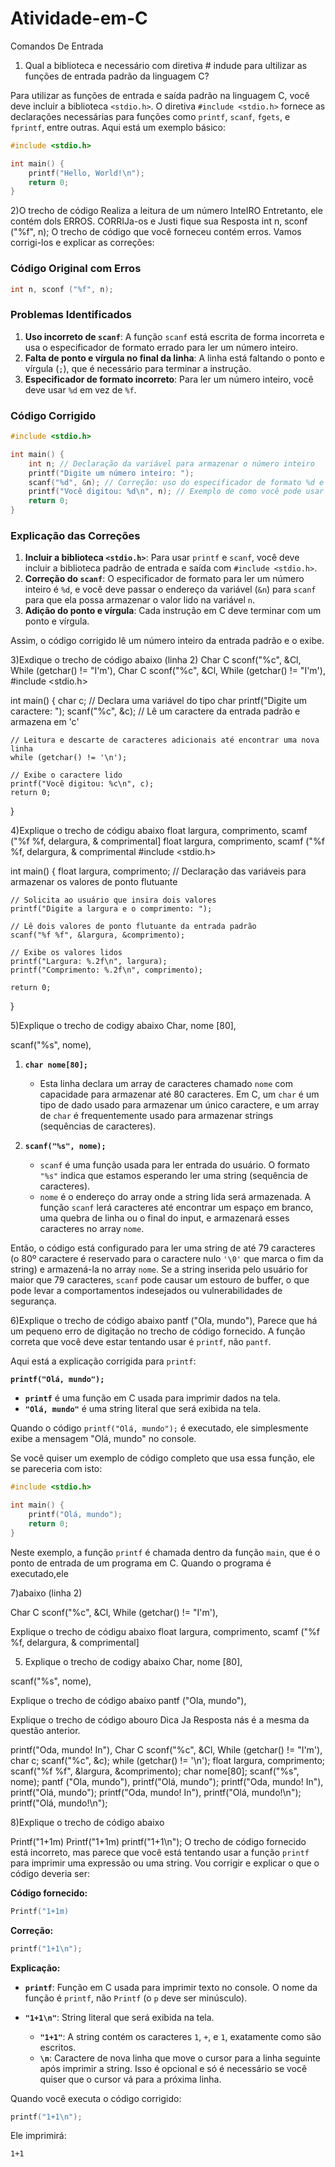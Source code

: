 # Atividade-em-C

Comandos De Entrada 

1) Qual a biblioteca e necessário com diretiva  # indude para ultilizar as funções de entrada padrão da linguagem C?

Para utilizar as funções de entrada e saída padrão na linguagem C, você deve incluir a biblioteca `<stdio.h>`. O diretiva `#include <stdio.h>` fornece as declarações necessárias para funções como `printf`, `scanf`, `fgets`, e `fprintf`, entre outras.
Aqui está um exemplo básico:
```c
#include <stdio.h>

int main() {
    printf("Hello, World!\n");
    return 0;
}
```

2)O trecho de código Realiza a leitura de um número InteIRO Entretanto, ele contém dols ERROS. CORRIJa-os e Justi fique sua Resposta int n, sconf ("%f", n);
O trecho de código que você forneceu contém erros. Vamos corrigi-los e explicar as correções:

### Código Original com Erros
```c
int n, sconf ("%f", n);
```

### Problemas Identificados
1. **Uso incorreto de `scanf`**: A função `scanf` está escrita de forma incorreta e usa o especificador de formato errado para ler um número inteiro.
2. **Falta de ponto e vírgula no final da linha**: A linha está faltando o ponto e vírgula (`;`), que é necessário para terminar a instrução.
3. **Especificador de formato incorreto**: Para ler um número inteiro, você deve usar `%d` em vez de `%f`.

### Código Corrigido
```c
#include <stdio.h>

int main() {
    int n; // Declaração da variável para armazenar o número inteiro
    printf("Digite um número inteiro: ");
    scanf("%d", &n); // Correção: uso do especificador de formato %d e do operador & para ler o valor
    printf("Você digitou: %d\n", n); // Exemplo de como você pode usar a variável lida
    return 0;
}
```

### Explicação das Correções
1. **Incluir a biblioteca `<stdio.h>`**: Para usar `printf` e `scanf`, você deve incluir a biblioteca padrão de entrada e saída com `#include <stdio.h>`.
2. **Correção do `scanf`**: O especificador de formato para ler um número inteiro é `%d`, e você deve passar o endereço da variável (`&n`) para `scanf` para que ela possa armazenar o valor lido na variável `n`.
3. **Adição do ponto e vírgula**: Cada instrução em C deve terminar com um ponto e vírgula.

Assim, o código corrigido lê um número inteiro da entrada padrão e o exibe.

3)Exdique o trecho de código abaixo (linha 2)
Char C sconf("%c", &Cl, While (getchar() != "I'm'),
Char C sconf("%c", &Cl, While (getchar() != "I'm'),
#include <stdio.h>

int main() {
    char c; // Declara uma variável do tipo char
    printf("Digite um caractere: ");
    scanf("%c", &c); // Lê um caractere da entrada padrão e armazena em 'c'

    // Leitura e descarte de caracteres adicionais até encontrar uma nova linha
    while (getchar() != '\n'); 

    // Exibe o caractere lido
    printf("Você digitou: %c\n", c);
    return 0;
}

4)Explique o trecho de códigu abaixo float largura, comprimento, scamf ("%f %f, delargura, & comprimental]
float largura, comprimento, scamf ("%f %f, delargura, & comprimental
#include <stdio.h>

int main() {
    float largura, comprimento; // Declaração das variáveis para armazenar os valores de ponto flutuante

    // Solicita ao usuário que insira dois valores
    printf("Digite a largura e o comprimento: ");
    
    // Lê dois valores de ponto flutuante da entrada padrão
    scanf("%f %f", &largura, &comprimento);

    // Exibe os valores lidos
    printf("Largura: %.2f\n", largura);
    printf("Comprimento: %.2f\n", comprimento);

    return 0;
}

5)Explique o trecho de codigy abaixo Char, nome [80],

scanf("%s", nome),

1. **`char nome[80];`**
   - Esta linha declara um array de caracteres chamado `nome` com capacidade para armazenar até 80 caracteres. Em C, um `char` é um tipo de dado usado para armazenar um único caractere, e um array de `char` é frequentemente usado para armazenar strings (sequências de caracteres).

2. **`scanf("%s", nome);`**
   - `scanf` é uma função usada para ler entrada do usuário. O formato `"%s"` indica que estamos esperando ler uma string (sequência de caracteres). 
   - `nome` é o endereço do array onde a string lida será armazenada. A função `scanf` lerá caracteres até encontrar um espaço em branco, uma quebra de linha ou o final do input, e armazenará esses caracteres no array `nome`.

Então, o código está configurado para ler uma string de até 79 caracteres (o 80º caractere é reservado para o caractere nulo `'\0'` que marca o fim da string) e armazená-la no array `nome`. Se a string inserida pelo usuário for maior que 79 caracteres, `scanf` pode causar um estouro de buffer, o que pode levar a comportamentos indesejados ou vulnerabilidades de segurança.

6)Explique o trecho de código abaixo pantf ("Ola, mundo"),
Parece que há um pequeno erro de digitação no trecho de código fornecido. A função correta que você deve estar tentando usar é `printf`, não `pantf`. 

Aqui está a explicação corrigida para `printf`:

**`printf("Olá, mundo");`**

- **`printf`** é uma função em C usada para imprimir dados na tela. 
- **`"Olá, mundo"`** é uma string literal que será exibida na tela. 

Quando o código `printf("Olá, mundo");` é executado, ele simplesmente exibe a mensagem "Olá, mundo" no console. 

Se você quiser um exemplo de código completo que usa essa função, ele se pareceria com isto:

```c
#include <stdio.h>

int main() {
    printf("Olá, mundo");
    return 0;
}
```

Neste exemplo, a função `printf` é chamada dentro da função `main`, que é o ponto de entrada de um programa em C. Quando o programa é executado,ele

7)abaixo (linha 2)

Char C sconf("%c", &Cl, While (getchar() != "I'm'),

Explique o trecho de códigu abaixo float largura, comprimento, scamf ("%f %f, delargura, & comprimental]

5) Explique o trecho de codigy abaixo Char, nome [80],

scanf("%s", nome),

Explique o trecho de código abaixo pantf ("Ola, mundo"),

Explique o trecho de código abouro Dica Ja Resposta nás é a mesma da questão anterior.

printf("Oda, mundo! In"),
Char C sconf("%c", &Cl, While (getchar() != "I'm'),
char c;
scanf("%c", &c);
while (getchar() != '\n');
float largura, comprimento;
scanf("%f %f", &largura, &comprimento);
char nome[80];
scanf("%s", nome);
pantf ("Ola, mundo"),
printf("Olá, mundo");
printf("Oda, mundo! In"),
printf("Olá, mundo");
printf("Oda, mundo! In"),
printf("Olá, mundo!\n");
printf("Olá, mundo!\n");

8)Explique o trecho de código abaixo

Printf("1+1m)
Printf("1+1m)
printf("1+1\n");
O trecho de código fornecido está incorreto, mas parece que você está tentando usar a função `printf` para imprimir uma expressão ou uma string. Vou corrigir e explicar o que o código deveria ser:

**Código fornecido:**

```c
Printf("1+1m)
```

**Correção:**

```c
printf("1+1\n");
```

**Explicação:**

- **`printf`**: Função em C usada para imprimir texto no console. O nome da função é `printf`, não `Printf` (o `p` deve ser minúsculo).
- **`"1+1\n"`**: String literal que será exibida na tela. 

  - **`"1+1"`**: A string contém os caracteres `1`, `+`, e `1`, exatamente como são escritos.
  - **`\n`**: Caractere de nova linha que move o cursor para a linha seguinte após imprimir a string. Isso é opcional e só é necessário se você quiser que o cursor vá para a próxima linha.

Quando você executa o código corrigido:

```c
printf("1+1\n");
```

Ele imprimirá:

```
1+1
```
